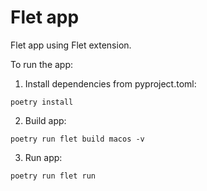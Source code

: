 <!--
 *  =======================================================================
 *  ·······································································
 *  ·······································································
 *  ····Y88b···d88P················888b·····d888·d8b·······················
 *  ·····Y88b·d88P·················8888b···d8888·Y8P·······················
 *  ······Y88o88P··················88888b·d88888···························
 *  ·······Y888P··8888b···88888b···888Y88888P888·888·88888b·····d88b·······
 *  ········888······"88b·888·"88b·888·Y888P·888·888·888·"88b·d88P"88b·····
 *  ········888···d888888·888··888·888··Y8P··888·888·888··888·888··888·····
 *  ········888··888··888·888··888·888···"···888·888·888··888·Y88b·888·····
 *  ········888··"Y888888·888··888·888·······888·888·888··888··"Y88888·····
 *  ·······························································888·····
 *  ··························································Y8b·d88P·····
 *  ···························································"Y88P"······
 *  ·······································································
 *  =======================================================================
 * 
 *  -----------------------------------------------------------------------
 * Author       : 焱铭
 * Date         : 2025-02-03 14:33:21 +0800
 * LastEditTime : 2025-02-03 14:33:23 +0800
 * Github       : https://github.com/YanMing-lxb/
 * FilePath     : /MangaPDF-Maker/README.md
 * Description  : 
 *  -----------------------------------------------------------------------
 -->

# Flet app

Flet app using Flet extension.

To run the app:

1. Install dependencies from pyproject.toml:

```
poetry install
```

2. Build app:

```
poetry run flet build macos -v
```

3. Run app:

```
poetry run flet run
```
